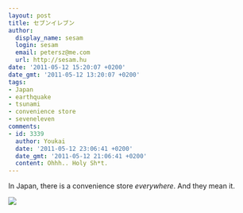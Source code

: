 ```yaml
---
layout: post
title: セブンイレブン
author:
  display_name: sesam
  login: sesam
  email: petersz@me.com
  url: http://sesam.hu
date: '2011-05-12 15:20:07 +0200'
date_gmt: '2011-05-12 13:20:07 +0200'
tags:
- Japan
- earthquake
- tsunami
- convenience store
- seveneleven
comments:
- id: 3339
  author: Youkai
  date: '2011-05-12 23:06:41 +0200'
  date_gmt: '2011-05-12 21:06:41 +0200'
  content: Ohhh.. Holy Sh*t.
---
```


In Japan, there is a convenience store _everywhere_. And they mean it.

[![](http://sesam.hu/wp-content/uploads/2011/05/7-11-tohoku.jpg)](http://twitpic.com/4wf2mu)
